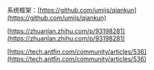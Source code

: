 系统框架：[https://github.com/umijs/qiankun](https://github.com/umijs/qiankun)

[https://zhuanlan.zhihu.com/p/93198281](https://zhuanlan.zhihu.com/p/93198281)

[https://tech.antfin.com/community/articles/536](https://tech.antfin.com/community/articles/536)

